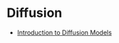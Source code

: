 # Diffusion
* [Introduction to Diffusion Models](https://openreview.net/pdf/89ca94bec179fadef05a9266a4ee6586494267cf.pdf)
